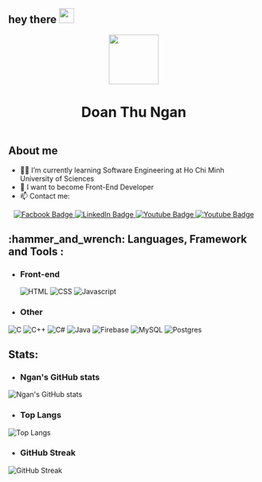 <h2>
  hey there
  <img src="https://media.giphy.com/media/hvRJCLFzcasrR4ia7z/giphy.gif" width="30px"/>
</h2>
<div id="header" align="center">
  <img src="https://media.giphy.com/media/RkX2zcpO79EAf82ESl/giphy.gif" width="100"/>
</div>
<div align="center">
        <h1>Doan Thu Ngan</h1>
       <img src="https://komarev.com/ghpvc/?username=thungan1909&style=flat-square&color=blue" alt=""/>
 </div>
 
 <h2> About me </h2>
 
- 👩‍🎓 I’m currently learning Software Engineering at Ho Chi Minh University of Sciences
- 🌱 I want to become Front-End Developer
- 📫 Contact me:
<div align="center" id="badges">
    <a href="https://www.facebook.com/doanthungan19">
      <img src="https://img.shields.io/badge/Facebook-1877F2?style=for-the-badge&logo=facebook&logoColor=white" alt="Facbook Badge"/>
    </a>
    <a href="https://www.linkedin.com/in/%C4%91o%C3%A0n-thu-ng%C3%A2n-76a6ab233/">
      <img src="https://img.shields.io/badge/LinkedIn-blue?style=for-the-badge&logo=linkedin&logoColor=white" alt="LinkedIn Badge"/>
    </a>
    <a href="https://www.youtube.com/channel/UCLMhMocdyav3oFaFBJM4_dg">
      <img src="https://img.shields.io/badge/YouTube-red?style=for-the-badge&logo=youtube&logoColor=white" alt="Youtube Badge"/>
    </a>
    <a href="mailto:nganthudoan2001@gmail.com">
      <img src="https://img.shields.io/badge/Gmail-D14836?style=for-the-badge&logo=gmail&logoColor=white" alt="Youtube Badge"/>
    </a>
  
</div>

<h2> :hammer_and_wrench: Languages, Framework and Tools : </h2>

- <h3>  Front-end </h3>
   
   ![HTML](https://img.shields.io/badge/HTML-E34F26.svg?logo=HTML&logoColor=white&style=for-the-badge)
   ![CSS](https://img.shields.io/badge/CSS3-1572B6?logo=CSS&logoColor=white&style=for-the-badge)
   ![Javascript](https://img.shields.io/badge/JavaScript-323330?logo=Javascript&logoColor=white&style=for-the-badge)
<!--    ![ReactJS](	https://img.shields.io/badge/React-20232A?logo=ReactJS&logoColor=white&style=for-the-badge)
    -->
-  <h3> Other </h3>

  ![C](https://img.shields.io/badge/C-4640b8.svg?logo=C&logoColor=white&style=for-the-badge)
  ![C++](https://img.shields.io/badge/-C++-365dbf.svg?logo=C%2B%2B&logoColor=white&style=for-the-badge)
  ![C#](https://img.shields.io/badge/C%23-239120.svg?logo=C-sharp&logoColor=white&style=for-the-badge)
  ![Java](https://img.shields.io/badge/Java-007396.svg?logo=Java&logoColor=white&style=for-the-badge)
  ![Firebase](https://img.shields.io/badge/Firebase-%23039BE5.svg?logo=firebase&logoColor=white&style=for-the-badge)
  ![MySQL](https://img.shields.io/badge/MySQL-%2300f.svg?logo=MySQL&logoColor=white&style=for-the-badge)
  ![Postgres](https://img.shields.io/badge/PostgreSQL-316192?logo=Postgres&logoColor=white&style=for-the-badge)

<h2> Stats: </h2>

- <h3> Ngan's GitHub stats </h3>
     
![Ngan's GitHub stats](https://github-readme-stats.vercel.app/api?username=thungan1909&theme=vision-friendly-dark)

-  <h3>  Top Langs </h3>
   
![Top Langs](https://github-readme-stats.vercel.app/api/top-langs/?username=thungan1909&theme=vision-friendly-dark)

- <h3>  GitHub Streak </h3>
  
![GitHub Streak](http://github-readme-streak-stats.herokuapp.com?user=thungan1909&theme=vision-friendly-dark)

  

